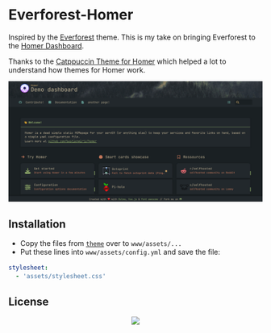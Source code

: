 # Everforest-Homer
Inspired by the [Everforest](https://github.com/sainnhe/everforest) theme. This is my take on bringing Everforest to the [Homer Dashboard](https://github.com/bastienwirtz/homer).

Thanks to the [Catppuccin Theme for Homer](https://github.com/mrpbennett/catppuccin-homer) which helped a lot to understand how themes for Homer work.

![Everforest](./example/preview.png)

## Installation

- Copy the files from [`theme`](./theme) over to
  `www/assets/...`
- Put these lines into `www/assets/config.yml` and save the file:

```yaml
stylesheet:
  - 'assets/stylesheet.css'
```

## License

<p align="center"><a href="https://github.com/thorstenstoehr/everforest-homer/blob/main/LICENSE"><img src="https://img.shields.io/static/v1.svg?style=for-the-badge&label=License&message=MIT&logoColor=d9e0ee&colorA=302d41&colorB=b7bdf8"/></a></p>
